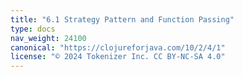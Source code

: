 ```yaml
---
title: "6.1 Strategy Pattern and Function Passing"
type: docs
nav_weight: 24100
canonical: "https://clojureforjava.com/10/2/4/1"
license: "© 2024 Tokenizer Inc. CC BY-NC-SA 4.0"
---
```

